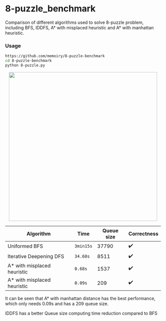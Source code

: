# 8-puzzle_benchmark

Comparison of different algorithms used to solve 8-puzzle problem, including BFS, IDDFS, A* with misplaced heuristic and A* with manhattan heuristic.

### Usage

```bash
https://github.com/memoiry/8-puzzle-benchmark
cd 8-puzzle-benchmark
python 8-puzzle.py
```

<center><img src="https://ooo.0o0.ooo//2017//03//21//58d12ac09ebd7.png" width="480"></center>



|Algorithm|Time|Queue size|Correctness|
| --- | --- | --- | --- |
|Uniformed BFS|`3min15s`|37790|✔️|
|Iterative Deepening DFS|`34.60s`|8511|✔️|
|A* with misplaced heuristic|`0.68s`|1537|✔️|
|A* with misplaced heuristic|`0.09s`|209|✔️|

It can be seen that A* with manhattan distance has the best performance, which only needs 0.09s and has a 209 queue size.

IDDFS has a better Queue size computing time reduction compared to BFS

